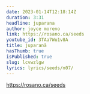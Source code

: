```yaml
---
date: 2023-01-14T12:18:14Z
duration: 3:31
headline: juparana
author: joyce moreno
link: https://rosano.ca/seeds
youtube_id: 3TAa7Wu1v8A
title: juparanã
hasThumb: true
isPublished: true
slug: lcvwzlgw
lyrics: lyrics/seeds/n07/
---
```

https://rosano.ca/seeds

